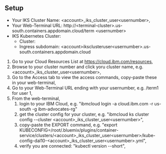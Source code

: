 ## Setup

* Your IKS Cluster Name: &lt;account&gt;_iks_cluster_user&lt;usernumber&gt;,
* Your Web-Terminal URL: http://&lt;terminal-cluster&gt;.us-south.containers.appdomain.cloud/term &lt;usernumber&gt;
* IKS Kubernetes Cluster: 
  * Cluster:
  * Ingress subdomain: &lt;account&gt;iksclusteruser&lt;usernumber&gt;.us-south.containers.appdomain.cloud

1. Go to your Cloud Resources List at https://cloud.ibm.com/resources,
2. Browse to your cluster number and click yoru cluster name, e.g. &lt;account&gt;_iks_cluster_user&lt;usernumber&gt;,
3. Go to the Access tab to view the access commands, copy-paste these in your web-terminal,
4. Go to your Web-Terminal URL ending with your usernumber, e.g. /term1 for user 1,
5. From the web-terminal, 
   1. login to your IBM Cloud, e.g. "ibmcloud login -a cloud.ibm.com -r us-south -g ibm-advocates-rg"
   2. get the cluster config for your cluster, e.g. "ibmcloud ks cluster config --cluster &lt;account&gt;_iks_cluster_user&lt;usernumber&gt;",
   3. copy-paste the EXPORT command, e.g. "export KUBECONFIG=/root/.bluemix/plugins/container-service/clusters/&lt;account&gt;_iks_cluster_user&lt;usernumber&gt;/kube-config-dal10-&lt;account&gt;_iks_cluster_user&lt;usernumber&gt;.yml",
   4. verify you are connected: "kubectl version --short",
   

